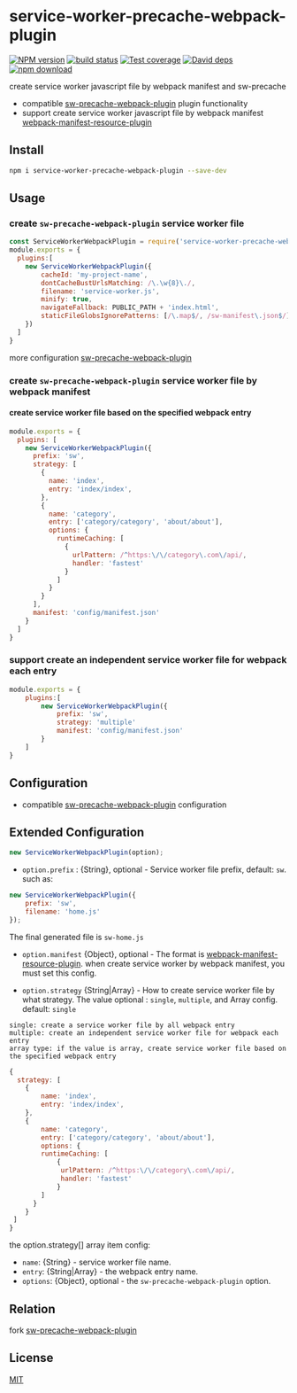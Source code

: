 # service-worker-precache-webpack-plugin

[![NPM version][npm-image]][npm-url]
[![build status][travis-image]][travis-url]
[![Test coverage][codecov-image]][codecov-url]
[![David deps][david-image]][david-url]
[![npm download][download-image]][download-url]

[npm-image]: https://img.shields.io/npm/v/service-worker-precache-webpack-plugin.svg?style=flat-square
[npm-url]: https://npmjs.org/package/service-worker-precache-webpack-plugin
[travis-image]: https://img.shields.io/travis/hubcarl/service-worker-precache-webpack-plugin.svg?style=flat-square
[travis-url]: https://travis-ci.org/hubcarl/service-worker-precache-webpack-plugin
[codecov-image]: https://codecov.io/gh/hubcarl/service-worker-precache-webpack-plugin/branch/master/graph/badge.svg
[codecov-url]: https://codecov.io/gh/hubcarl/service-worker-precache-webpack-plugin
[david-image]: https://img.shields.io/david/hubcarl/service-worker-precache-webpack-plugin.svg?style=flat-square
[david-url]: https://david-dm.org/hubcarl/service-worker-precache-webpack-plugin
[snyk-image]: https://snyk.io/test/npm/service-worker-precache-webpack-plugin/badge.svg?style=flat-square
[snyk-url]: https://snyk.io/test/npm/service-worker-precache-webpack-plugin
[download-image]: https://img.shields.io/npm/dm/service-worker-precache-webpack-plugin.svg?style=flat-square
[download-url]: https://npmjs.org/package/service-worker-precache-webpack-plugin

create service worker javascript file by webpack manifest and sw-precache

- compatible [sw-precache-webpack-plugin](https://github.com/goldhand/sw-precache-webpack-plugin) plugin functionality
- support create service worker javascript file by webpack manifest [webpack-manifest-resource-plugin](https://github.com/hubcarl/webpack-manifest-resource-plugin)

## Install

```bash
npm i service-worker-precache-webpack-plugin --save-dev
```

## Usage

### create `sw-precache-webpack-plugin` service worker file

```js
const ServiceWorkerWebpackPlugin = require('service-worker-precache-webpack-plugin');
module.exports = {
  plugins:[
    new ServiceWorkerWebpackPlugin({
        cacheId: 'my-project-name',
        dontCacheBustUrlsMatching: /\.\w{8}\./,
        filename: 'service-worker.js',
        minify: true,
        navigateFallback: PUBLIC_PATH + 'index.html',
        staticFileGlobsIgnorePatterns: [/\.map$/, /sw-manifest\.json$/],
    })
  ]  
}
```
more configuration [sw-precache-webpack-plugin](https://github.com/goldhand/sw-precache-webpack-plugin)

### create `sw-precache-webpack-plugin` service worker file by webpack manifest

#### create service worker file based on the specified webpack entry

```js
module.exports = {
  plugins: [
    new ServiceWorkerWebpackPlugin({
      prefix: 'sw',
      strategy: [
        {
          name: 'index',
          entry: 'index/index',
        },
        {
          name: 'category',
          entry: ['category/category', 'about/about'],
          options: {
            runtimeCaching: [
              {
                urlPattern: /^https:\/\/category\.com\/api/,
                handler: 'fastest'
              }
            ]
          }
        }
      ],
      manifest: 'config/manifest.json'
    }
  ]
}
```

### support create an independent service worker file for webpack each entry

```js
module.exports = {
    plugins:[
        new ServiceWorkerWebpackPlugin({
            prefix: 'sw',
            strategy: 'multiple'
            manifest: 'config/manifest.json'
        }
    ] 
}
```


## Configuration

- compatible [sw-precache-webpack-plugin](https://github.com/goldhand/sw-precache-webpack-plugin) configuration


## Extended Configuration 

```js
new ServiceWorkerWebpackPlugin(option);
```

- `option.prefix` : {String}, optional - Service worker file prefix, default: `sw`. such as:

```js
new ServiceWorkerWebpackPlugin({
    prefix: 'sw',
    filename: 'home.js'
});
```
The final generated file is `sw-home.js`


- `option.manifest` {Object}, optional - The format is [webpack-manifest-resource-plugin](https://github.com/hubcarl/webpack-manifest-resource-plugin). when create service worker by webpack manifest, you must set this config.

- `option.strategy` {String|Array} - How to create service worker file by what strategy. The value optional : `single`, `multiple`, and Array config. default: `single`

```
single: create a service worker file by all webpack entry
multiple: create an independent service worker file for webpack each entry
array type: if the value is array, create service worker file based on the specified webpack entry
```

```js
{
  strategy: [
    {
        name: 'index',
        entry: 'index/index',
    },
    {
        name: 'category',
        entry: ['category/category', 'about/about'],
        options: {
        runtimeCaching: [
            {
             urlPattern: /^https:\/\/category\.com\/api/,
             handler: 'fastest'
            }
        ]
      }
    }
 ]
}
```
the option.strategy[] array item config:

- `name`: {String} - service worker file name.
- `entry`: {String|Array} - the webpack entry name.
- `options`: {Object}, optional - the `sw-precache-webpack-plugin` option.


## Relation

 fork [sw-precache-webpack-plugin](https://github.com/goldhand/sw-precache-webpack-plugin)

## License

[MIT](LICENSE)
